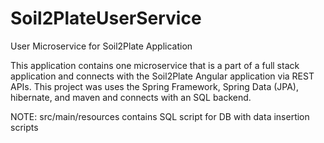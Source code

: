 # Soil2PlateUserService 
User Microservice for Soil2Plate Application

This application contains one microservice that is a part of a full stack application and connects with the Soil2Plate Angular application via REST APIs. This project was uses the Spring Framework, Spring Data (JPA), hibernate, and maven and connects with an SQL backend.

NOTE: src/main/resources contains SQL script for DB with data insertion scripts
